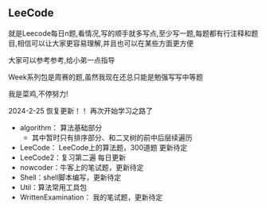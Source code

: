 
## LeeCode

就是Leecode每日n题,看情况,写的顺手就多写点,至少写一题,每题都有行注释和题目,相信可以让大家更容易理解,并且也可以在某些方面更方便

大家可以参考参考,给小弟一点指导

Week系列包是周赛的题,虽然我现在还总只能是勉强写写中等题

我是菜鸡,不停努力!


2024-2-25 恢复更新！！   再次开始学习之路了

- algorithm： 算法基础部分
  - 其中暂时只有排序部分、和二叉树的前中后层续遍历
- LeeCode： LeeCode上的算法题，300道题 更新待定
- LeeCode2：复习第二遍 每日更新
- nowcoder：牛客上的笔试题，更新待定
- Shell：shell脚本编写，更新待定
- Util：算法常用工具包
- WrittenExamination： 我的笔试题，更新待定